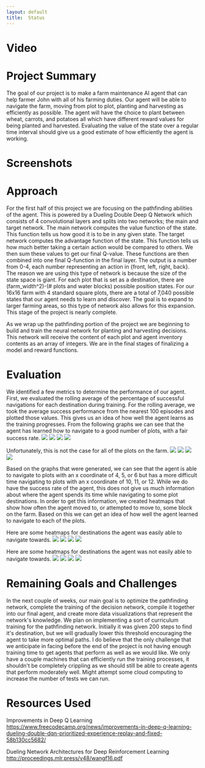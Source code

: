 ```yaml
---
layout: default
title:  Status
---
```



# Video

# Project Summary

The goal of our project is to make a farm maintenance AI agent that can help farmer John with all of his farming duties. Our agent will be able to navigate the farm, moving from plot to plot, planting and harvesting as efficiently as possible. The agent will have the choice to plant between wheat, carrots, and potatoes all which have different reward values for being planted and harvested. Evaluating the value of the state over a regular time interval should give us a good estimate of how efficiently the agent is working.
  # Screenshots

# Approach
For the first half of this project we are focusing on the pathfinding abilities of the agent. This is powered by a Dueling Double Deep Q Network which consists of 4 convolutional layers and splits into two networks; the main and target network. The main network computes the value function of the state. This function tells us how good it is to be in any given state. The target network computes the advantage function of the state. This function tells us how much better taking a certain action would be compared to others. We then sum these values to get our final Q-value. These functions are then combined into one final Q-function in the final layer. The output is a number from 0-4, each number representing an action in {front, left, right, back}. The reason we are using this type of network is because the size of the state space is giant. For each plot that is set as a destination, there are (farm_width^2)-(# plots and water blocks) possible position states. For our 16x16 farm with 4 standard square plots, there are a total of 7,040 possible states that our agent needs to learn and discover. The goal is to expand to larger farming areas, so this type of network also allows for this expansion. This stage of the project is nearly complete.

As we wrap up the pathfinding portion of the project we are beginning to build and train the neural network for planting and harvesting decisions. This network will receive the content of each plot and agent inventory contents as an array of integers. We are in the final stages of finalizing a model and reward functions.

# Evaluation
We identified a few metrics to determine the performance of our agent. First, we evaluated the rolling average of the percentage of successful navigations for each destination during training. For the rolling average, we took the average success performance from the nearest 100 episodes and plotted those values. This gives us an idea of how well the agent learns as the training progresses. From the following graphs we can see that the agent has learned how to navigate to a good number of plots, with a fair success rate.
![](https://github.com/Eisah-Jones/Farmer-John/blob/master/images/nav_success/4_4.png)
![](https://github.com/Eisah-Jones/Farmer-John/blob/master/images/nav_success/4_12.png)
![](https://github.com/Eisah-Jones/Farmer-John/blob/master/images/nav_success/5_4.png)
![](https://github.com/Eisah-Jones/Farmer-John/blob/master/images/nav_success/6_10.png)

Unfortunately, this is not the case for all of the plots on the farm.
![](https://github.com/Eisah-Jones/Farmer-John/blob/master/images/nav_success/6_5.png)
![](https://github.com/Eisah-Jones/Farmer-John/blob/master/images/nav_success/10_4.png)
![](https://github.com/Eisah-Jones/Farmer-John/blob/master/images/nav_success/11_6.png)
![](https://github.com/Eisah-Jones/Farmer-John/blob/master/images/nav_success/12_5.png)

Based on the graphs that were generated, we can see that the agent is able to navigate to plots with an x coordinate of 4, 5, or 6 but has a more difficult time navigating to plots with an x coordinate of 10, 11, or 12. While we do have the success rate of the agent, this does not give us much information about where the agent spends its time while navigating to some plot destinations. In order to get this information, we created heatmaps that show how often the agent moved to, or attempted to move to, some block on the farm. Based on this we can get an idea of how well the agent learned to navigate to each of the plots.

Here are some heatmaps for destinations the agent was easily able to navigate towards.
![](https://github.com/Eisah-Jones/Farmer-John/blob/master/images/heatmaps/4_4.png)
![](https://github.com/Eisah-Jones/Farmer-John/blob/master/images/heatmaps/4_12.png)
![](https://github.com/Eisah-Jones/Farmer-John/blob/master/images/heatmaps/5_4.png)
![](https://github.com/Eisah-Jones/Farmer-John/blob/master/images/heatmaps/6_10.png)

Here are some heatmaps for destinations the agent was not easily able to navigate towards.
![](https://github.com/Eisah-Jones/Farmer-John/blob/master/images/heatmaps/6_5.png)
![](https://github.com/Eisah-Jones/Farmer-John/blob/master/images/heatmaps/10_4.png)
![](https://github.com/Eisah-Jones/Farmer-John/blob/master/images/heatmaps/11_6.png)
![](https://github.com/Eisah-Jones/Farmer-John/blob/master/images/heatmaps/12_5.png)



# Remaining Goals and Challenges

In the next couple of weeks, our main goal is to optimize the pathfinding network, complete the training of the decision network, compile it together into our final agent, and create more data visualizations that represent the network's knowledge. We plan on implementing a sort of curriculum training for the pathfinding network. Initially it was given 200 steps to find it's destination, but we will gradually lower this threshold encouraging the agent to take more optimal paths. I do believe that the only challenge that we anticipate in facing before the end of the project is not having enough training time to get agents that perform as well as we would like. We only have a couple machines that can efficiently run the training processes, it shouldn't be completely crippling as we should still be able to create agents that perform moderately well. Might attempt some cloud computing to increase the number of tests we can run.

# Resources Used

Improvements in Deep Q Learning
https://www.freecodecamp.org/news/improvements-in-deep-q-learning-dueling-double-dqn-prioritized-experience-replay-and-fixed-58b130cc5682/

Dueling Network Architectures for Deep Reinforcement Learning
http://proceedings.mlr.press/v48/wangf16.pdf
